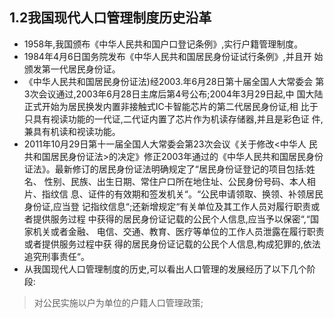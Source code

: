 ## 1.2我国现代人口管理制度历史沿革

* 1958年,我国颁布《中华人民共和国户口登记条例》,实行户籍管理制度。
* 1984年4月6日国务院发布《中华人民共和国居民身份证试行条例》,并且开
  始颁发第一代居民身份证。
* 《中华人民共和国居民身份证法\)经2003.年6月28日第十届全国人大常委会
  第3次会议通过,2003年6月28日主席后第4号公布;2004年3月29日起,中
  国大陆正式开始为居民换发内置非接触式IC卡智能芯片的第二代居民身份证,相
  比于只具有视读功能的一代证,二代证内置了芯片作为机读存储器,并且是彩色证
  件,兼具有机读和视读功能。
* 2011年10月29日第十一届全国人大常委会第23次会议《关于修改&lt;中华人  民共和国居民身份证法&gt;的决定》修正2003年通过的《中华人民共和国居民身份  证法》。最新修订的居民身份证法明确规定了“居民身份证登记的项目包括:姓名、
  性别、民族、出生日期、常住户口所在地住址、公民身份号码、本人相片、指纹信  息、证件的有效期和签发机关“。“公民申请领取、换领、补领居民身份证,应当登  记指纹信息“;还新增规定“有关单位及其工作人员对履行职责或者提供服务过程  中获得的居民身份证记载的公民个人信息,应当予以保密“,“国家机关或者金融、  电信、交通、教育、医疗等单位的工作人员泄露在履行职责或者提供服务过程中获  得的居民身份证记载的公民个人信息,构成犯罪的,依法追究刑事责任“。
* 从我国现代人口管理制度的历史,可以看出人口管理的发展经历了以下几个阶  段:

> 对公民实施以户为单位的户籍人口管理政策;



